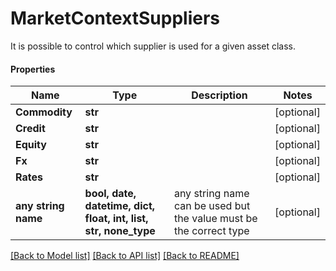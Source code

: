 # MarketContextSuppliers

It is possible to control which supplier is used for a given asset class.

#### Properties
Name | Type | Description | Notes
------------ | ------------- | ------------- | -------------
**Commodity** | **str** |  | [optional] 
**Credit** | **str** |  | [optional] 
**Equity** | **str** |  | [optional] 
**Fx** | **str** |  | [optional] 
**Rates** | **str** |  | [optional] 
**any string name** | **bool, date, datetime, dict, float, int, list, str, none_type** | any string name can be used but the value must be the correct type | [optional]

[[Back to Model list]](../README.md#documentation-for-models) [[Back to API list]](../README.md#documentation-for-api-endpoints) [[Back to README]](../README.md)

